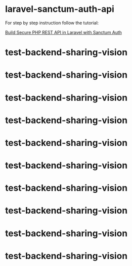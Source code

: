 # laravel-sanctum-auth-api

For step by step instruction follow the tutorial:

[Build Secure PHP REST API in Laravel with Sanctum Auth](https://www.positronx.io/build-secure-php-rest-api-in-laravel-with-sanctum-auth/)
# test-backend-sharing-vision
# test-backend-sharing-vision
# test-backend-sharing-vision
# test-backend-sharing-vision
# test-backend-sharing-vision
# test-backend-sharing-vision
# test-backend-sharing-vision
# test-backend-sharing-vision
# test-backend-sharing-vision
# test-backend-sharing-vision
